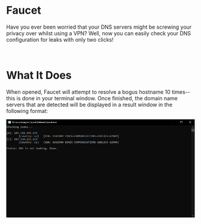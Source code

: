 # Faucet
Have you ever been worried that your DNS servers might be screwing your privacy over whilst using a VPN? Well, now you can easily check your DNS configuration for leaks with only two clicks!

<br/>

# What It Does
When opened, Faucet will attempt to resolve a bogus hostname 10 times--this is done in your terminal window. Once finished, the domain name servers that are detected will be displayed in a result window in the following format:

<img src="images/image.PNG">
